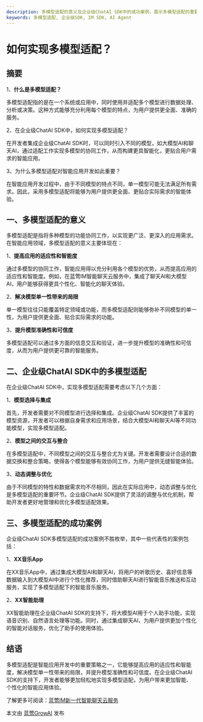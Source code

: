 ```yaml
---
description: 多模型适配的意义及企业级ChatAI SDK中的成功案例，展示多模型适配的重要性。
keywords: 多模型适配, 企业级SDK, IM SDK, AI Agent
---
```

# 如何实现多模型适配？

## 摘要

1、**什么是多模型适配？**

多模型适配指的是在一个系统或应用中，同时使用并适配多个模型进行数据处理、分析或决策。这种方式能够充分利用每个模型的特点，为用户提供更全面、准确的服务。

2、在企业级ChatAI SDK中，如何实现多模型适配？

在开发者集成企业级ChatAI SDK时，可以同时引入不同的模型，如大模型AI和聊天AI，通过适配工作实现多模型的协同工作，从而构建更具智能化，更贴合用户需求的智能应用。

3、为什么多模型适配对智能应用开发如此重要？

在智能应用开发过程中，由于不同模型的特点不同，单一模型可能无法满足所有需求。因此，采用多模型适配将能够为用户提供更全面、更贴合实际需求的智能体验。

## 一、多模型适配的意义

多模型适配是指将多种模型的功能协同工作，以实现更广泛、更深入的应用需求。在智能应用领域，多模型适配的意义主要体现在：

1、**提高应用的适应性和智能度**

通过多模型的协同工作，智能应用得以充分利用各个模型的优势，从而提高应用的适应性和智能度。例如，在蓝莺IM智能聊天云服务中，集成了聊天AI和大模型AI，用户能够获得更具个性化、智能化的聊天体验。

2、**解决模型单一性带来的局限**

单一模型往往只能覆盖特定领域或功能，而多模型适配则能够弥补不同模型的单一性，为用户提供更全面、贴合实际需求的功能。

3、**提升模型准确性和可信度**

多模型适配可以通过多方面的信息交互和验证，进一步提升模型的准确性和可信度，从而为用户提供更可靠的智能服务。

## 二、企业级ChatAI SDK中的多模型适配

在企业级ChatAI SDK中，实现多模型适配需要考虑以下几个方面：

1、**模型选择与集成**

首先，开发者需要对不同模型进行选择和集成。企业级ChatAI SDK提供了丰富的模型资源，开发者可以根据自身需求和应用场景，结合大模型AI和聊天AI等不同功能模型，实现多模型适配。

2、**模型之间的交互与整合**

在多模型适配中，不同模型之间的交互与整合尤为关键。开发者需要设计合适的数据交换和整合策略，使得各个模型能够有效协同工作，为用户提供无缝智能体验。

3、**动态调整与优化**

由于不同模型的特性和数据需求均不尽相同，因此在实际应用中，动态调整与优化是多模型适配的重要环节。企业级ChatAI SDK提供了灵活的调整与优化机制，帮助开发者更好地管理和优化多模型适配效果。

## 三、多模型适配的成功案例

企业级ChatAI SDK多模型适配的成功案例不胜枚举，其中一些代表性的案例包括：

1、**XX音乐App**

在XX音乐App中，通过集成大模型AI和聊天AI，将用户的听歌历史、喜好信息等数据输入到大模型AI中进行个性化推荐，同时借助聊天AI进行智能音乐推送和互动服务，实现了多模型适配下的智能音乐服务。

2、**XX智能助理**

XX智能助理在企业级ChatAI SDK的支持下，将大模型AI用于个人助手功能，实现语音识别、自然语言处理等功能。同时，通过集成聊天AI，为用户提供更加个性化的智能对话服务，优化了助手的使用体验。

## 结语

多模型适配是智能应用开发中的重要策略之一，它能够提高应用的适应性和智能度，解决模型单一性带来的局限，并提升模型准确性和可信度。在企业级ChatAI SDK的支持下，开发者能够更加轻松地实现多模型适配，为用户带来更加智能、个性化的智能应用体验。

了解更多可阅读：[蓝莺IM新一代智能聊天云服务](https://www.lanyingim.com)

本文由 [蓝莺GrowAI](https://www.lanyingim.com) 发布
